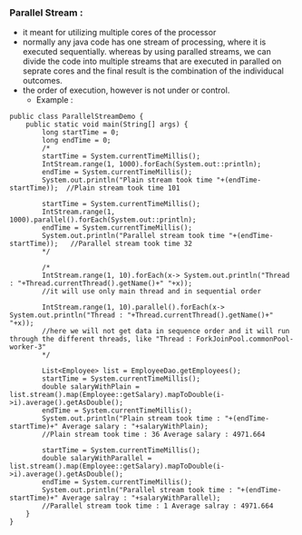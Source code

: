 ### Parallel Stream : 
  - it meant for utilizing multiple cores of the processor
  - normally any java code has one stream of processing, where it is executed sequentially. whereas by using paralled streams, we can divide the code into multiple streams that are executed in paralled on seprate cores and the final result is the combination of the individucal outcomes.
  - the order of execution, however is not under or control.
    - Example :
```
public class ParallelStreamDemo {
	public static void main(String[] args) {
		long startTime = 0;
		long endTime = 0;
		/*
		startTime = System.currentTimeMillis();
		IntStream.range(1, 1000).forEach(System.out::println);
		endTime = System.currentTimeMillis();
		System.out.println("Plain stream took time "+(endTime-startTime));	//Plain stream took time 101
		
		startTime = System.currentTimeMillis();
		IntStream.range(1, 1000).parallel().forEach(System.out::println);
		endTime = System.currentTimeMillis();
		System.out.println("Parallel stream took time "+(endTime-startTime));	//Parallel stream took time 32
		*/
		
		/*
		IntStream.range(1, 10).forEach(x-> System.out.println("Thread : "+Thread.currentThread().getName()+" "+x));
		//it will use only main thread and in sequential order
		
		IntStream.range(1, 10).parallel().forEach(x-> System.out.println("Thread : "+Thread.currentThread().getName()+" "+x));
		//here we will not get data in sequence order and it will run through the different threads, like "Thread : ForkJoinPool.commonPool-worker-3"
		*/
		
		List<Employee> list = EmployeeDao.getEmployees();
		startTime = System.currentTimeMillis();
		double salaryWithPlain = list.stream().map(Employee::getSalary).mapToDouble(i->i).average().getAsDouble();
		endTime = System.currentTimeMillis();
		System.out.println("Plain stream took time : "+(endTime-startTime)+" Average salary : "+salaryWithPlain);
		//Plain stream took time : 36 Average salary : 4971.664
		
		startTime = System.currentTimeMillis();
		double salaryWithParallel = list.stream().map(Employee::getSalary).mapToDouble(i->i).average().getAsDouble();
		endTime = System.currentTimeMillis();
		System.out.println("Parallel stream took time : "+(endTime-startTime)+" Average salray : "+salaryWithParallel);
		//Parallel stream took time : 1 Average salray : 4971.664
	}
}
```
